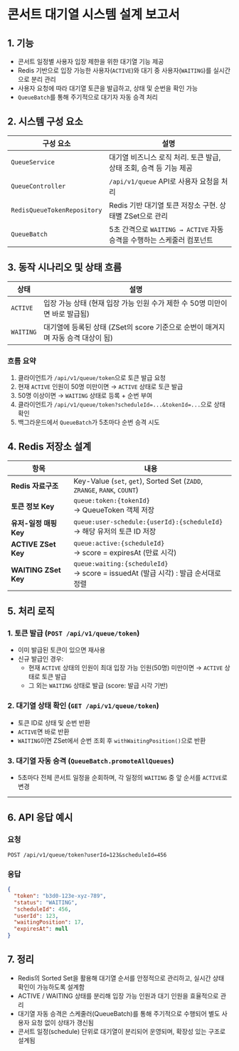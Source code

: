 # 콘서트 대기열 시스템 설계 보고서

## 1. 기능

- 콘서트 일정별 사용자 입장 제한을 위한 대기열 기능 제공
- Redis 기반으로 입장 가능한 사용자(`ACTIVE`)와 대기 중 사용자(`WAITING`)를 실시간으로 분리 관리
- 사용자 요청에 따라 대기열 토큰을 발급하고, 상태 및 순번을 확인 가능
- `QueueBatch`를 통해 주기적으로 대기자 자동 승격 처리

## 2. 시스템 구성 요소

| 구성 요소                       | 설명                                               |
| --------------------------- | ------------------------------------------------ |
| `QueueService`              | 대기열 비즈니스 로직 처리. 토큰 발급, 상태 조회, 승격 등 기능 제공         |
| `QueueController`           | `/api/v1/queue` API로 사용자 요청을 처리                  |
| `RedisQueueTokenRepository` | Redis 기반 대기열 토큰 저장소 구현. 상태별 ZSet으로 관리            |
| `QueueBatch`                | 5초 간격으로 `WAITING → ACTIVE` 자동 승격을 수행하는 스케줄러 컴포넌트 |

## 3. 동작 시나리오 및 상태 흐름

| 상태        | 설명                                   |
| --------- |--------------------------------------|
| `ACTIVE`  | 	입장 가능 상태 (현재 입장 가능 인원 수가 제한 수 50명 미만이면 바로 발급됨)   |
| `WAITING` | 대기열에 등록된 상태 (ZSet의 score 기준으로 순번이 매겨지며 자동 승격 대상이 됨) |


### 흐름 요약

1. 클라이언트가 `/api/v1/queue/token`으로 토큰 발급 요청
2. 현재 `ACTIVE` 인원이 50명 미만이면 → `ACTIVE` 상태로 토큰 발급
3. 50명 이상이면 → `WAITING` 상태로 등록 + 순번 부여
4. 클라이언트가 `/api/v1/queue/token?scheduleId=...&tokenId=...`으로 상태 확인
5. 백그라운드에서 `QueueBatch`가 5초마다 순번 승격 시도


## 4. Redis 저장소 설계

| 항목                   | 내용                                                                                   |
| -------------------- | ------------------------------------------------------------------------------------ |
| **Redis 자료구조**       | Key-Value (`set`, `get`), Sorted Set (`ZADD`, `ZRANGE`, `RANK`, `COUNT`)             |
| **토큰 정보 Key**        | `queue:token:{tokenId}` <br>→ QueueToken 객체 저장                                       |
| **유저-일정 매핑 Key**     | `queue:user-schedule:{userId}:{scheduleId}` <br>→ 해당 유저의 토큰 ID 저장                    |
| **ACTIVE ZSet Key**  | `queue:active:{scheduleId}` <br>→ score = expiresAt (만료 시각)             |
| **WAITING ZSet Key** | `queue:waiting:{scheduleId}` <br>→ score = issuedAt (발급 시각) : 발급 순서대로 정렬 |



## 5. 처리 로직

### 1. 토큰 발급 (`POST /api/v1/queue/token`)

- 이미 발급된 토큰이 있으면 재사용
- 신규 발급인 경우:
    - 현재 `ACTIVE` 상태의 인원이 최대 입장 가능 인원(50명) 미만이면 → `ACTIVE` 상태로 토큰 발급
    - 그 외는 `WAITING` 상태로 발급 (score: 발급 시각 기반)

### 2. 대기열 상태 확인 (`GET /api/v1/queue/token`)

- 토큰 ID로 상태 및 순번 반환
- `ACTIVE`면 바로 반환
- `WAITING`이면 ZSet에서 순번 조회 후 `withWaitingPosition()`으로 반환


### 3. 대기열 자동 승격 (`QueueBatch.promoteAllQueues`)

- 5초마다 전체 콘서트 일정을 순회하며, 각 일정의 `WAITING` 중 앞 순서를 `ACTIVE`로 변경


---

## 6. API 응답 예시

### 요청
```http
POST /api/v1/queue/token?userId=123&scheduleId=456
```

### 응답

```json
{
  "token": "b3d0-123e-xyz-789",
  "status": "WAITING",
  "scheduleId": 456,
  "userId": 123,
  "waitingPosition": 17,
  "expiresAt": null
}
```


## 7. 정리

- Redis의 Sorted Set을 활용해 대기열 순서를 안정적으로 관리하고, 실시간 상태 확인이 가능하도록 설계함 
- ACTIVE / WAITING 상태를 분리해 입장 가능 인원과 대기 인원을 효율적으로 관리 
- 대기열 자동 승격은 스케줄러(QueueBatch)를 통해 주기적으로 수행되어 별도 사용자 요청 없이 상태가 갱신됨 
- 콘서트 일정(schedule) 단위로 대기열이 분리되어 운영되며, 확장성 있는 구조로 설계됨